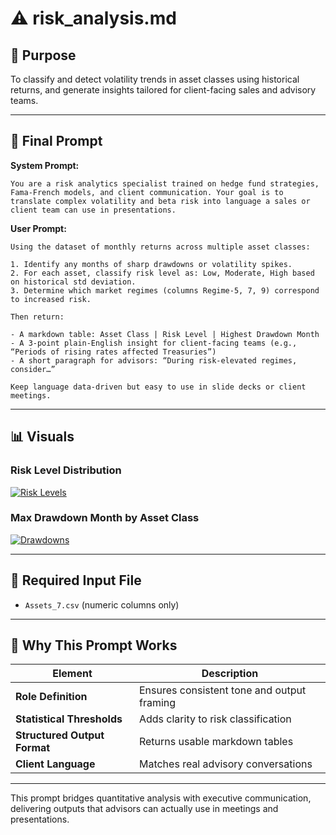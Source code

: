 # ⚠️ risk_analysis.md

## 🎯 Purpose
To classify and detect volatility trends in asset classes using historical returns, and generate insights tailored for client-facing sales and advisory teams.

---

## 🧠 Final Prompt

**System Prompt:**
```
You are a risk analytics specialist trained on hedge fund strategies, Fama-French models, and client communication. Your goal is to translate complex volatility and beta risk into language a sales or client team can use in presentations.
```

**User Prompt:**
```
Using the dataset of monthly returns across multiple asset classes:

1. Identify any months of sharp drawdowns or volatility spikes.
2. For each asset, classify risk level as: Low, Moderate, High based on historical std deviation.
3. Determine which market regimes (columns Regime-5, 7, 9) correspond to increased risk.

Then return:

- A markdown table: Asset Class | Risk Level | Highest Drawdown Month
- A 3-point plain-English insight for client-facing teams (e.g., “Periods of rising rates affected Treasuries”)
- A short paragraph for advisors: “During risk-elevated regimes, consider…”

Keep language data-driven but easy to use in slide decks or client meetings.
```

---

## 📊 Visuals

### Risk Level Distribution
[![Risk Levels](../charts/risk_level_distribution.png)](https://github.com/tyribeiro/ai-sales-assistant/blob/defd508dd189294dcb50a73585084d1381fbb798/ai-sales-assistant/risk_level_distribution.png)

### Max Drawdown Month by Asset Class
[![Drawdowns](../charts/drawdown_months.png)](https://github.com/tyribeiro/ai-sales-assistant/blob/defd508dd189294dcb50a73585084d1381fbb798/ai-sales-assistant/drawdown_months.png)

---

## 📁 Required Input File
- `Assets_7.csv` (numeric columns only)

---

## 🧠 Why This Prompt Works
| Element | Description |
|--------|-------------|
| **Role Definition** | Ensures consistent tone and output framing |
| **Statistical Thresholds** | Adds clarity to risk classification |
| **Structured Output Format** | Returns usable markdown tables |
| **Client Language** | Matches real advisory conversations |

---

This prompt bridges quantitative analysis with executive communication, delivering outputs that advisors can actually use in meetings and presentations.

